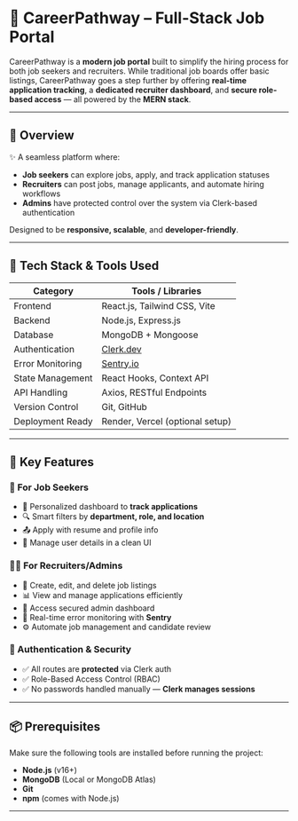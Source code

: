 # 💼 CareerPathway – Full-Stack Job Portal

CareerPathway is a **modern job portal** built to simplify the hiring process for both job seekers and recruiters. While traditional job boards offer basic listings, CareerPathway goes a step further by offering **real-time application tracking**, a **dedicated recruiter dashboard**, and **secure role-based access** — all powered by the **MERN stack**.

---

## 🚀 Overview

✨ A seamless platform where:
- **Job seekers** can explore jobs, apply, and track application statuses  
- **Recruiters** can post jobs, manage applicants, and automate hiring workflows  
- **Admins** have protected control over the system via Clerk-based authentication  

Designed to be **responsive, scalable**, and **developer-friendly**.

---

## 🧰 Tech Stack & Tools Used

| Category               | Tools / Libraries                                      |
|------------------------|--------------------------------------------------------|
| Frontend               | React.js, Tailwind CSS, Vite                           |
| Backend                | Node.js, Express.js                                    |
| Database               | MongoDB + Mongoose                                     |
| Authentication         | [Clerk.dev](https://clerk.dev)                         |
| Error Monitoring       | [Sentry.io](https://sentry.io)                         |
| State Management       | React Hooks, Context API                               |
| API Handling           | Axios, RESTful Endpoints                               |
| Version Control        | Git, GitHub                                            |
| Deployment Ready       | Render, Vercel (optional setup)                        |

---

## 🎯 Key Features

### 👤 For Job Seekers
- 📂 Personalized dashboard to **track applications**
- 🔍 Smart filters by **department, role, and location**
- 📤 Apply with resume and profile info
- 🧾 Manage user details in a clean UI

### 🧑‍💼 For Recruiters/Admins
- 📝 Create, edit, and delete job listings
- 📊 View and manage applications efficiently
- 🔐 Access secured admin dashboard
- 🧠 Real-time error monitoring with **Sentry**
- ⚙️ Automate job management and candidate review

### 🔐 Authentication & Security
- ✅ All routes are **protected** via Clerk auth
- ✅ Role-Based Access Control (RBAC)
- ✅ No passwords handled manually — **Clerk manages sessions**

---

## 📦 Prerequisites

Make sure the following tools are installed before running the project:

- **Node.js** (v16+)
- **MongoDB** (Local or MongoDB Atlas)
- **Git**
- **npm** (comes with Node.js)

---



